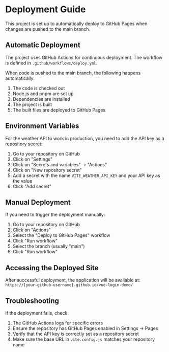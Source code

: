 # Deployment Guide

This project is set up to automatically deploy to GitHub Pages when changes are pushed to the main branch.

## Automatic Deployment

The project uses GitHub Actions for continuous deployment. The workflow is defined in `.github/workflows/deploy.yml`. 

When code is pushed to the main branch, the following happens automatically:
1. The code is checked out
2. Node.js and pnpm are set up
3. Dependencies are installed
4. The project is built
5. The built files are deployed to GitHub Pages

## Environment Variables

For the weather API to work in production, you need to add the API key as a repository secret:

1. Go to your repository on GitHub
2. Click on "Settings"
3. Click on "Secrets and variables" → "Actions"
4. Click on "New repository secret"
5. Add a secret with the name `VITE_WEATHER_API_KEY` and your API key as the value
6. Click "Add secret"

## Manual Deployment

If you need to trigger the deployment manually:

1. Go to your repository on GitHub
2. Click on "Actions"
3. Select the "Deploy to GitHub Pages" workflow
4. Click "Run workflow"
5. Select the branch (usually "main")
6. Click "Run workflow"

## Accessing the Deployed Site

After successful deployment, the application will be available at:
`https://[your-github-username].github.io/vue-login-demo/`

## Troubleshooting

If the deployment fails, check:
1. The GitHub Actions logs for specific errors
2. Ensure the repository has GitHub Pages enabled in Settings → Pages
3. Verify that the API key is correctly set as a repository secret
4. Make sure the base URL in `vite.config.js` matches your repository name
